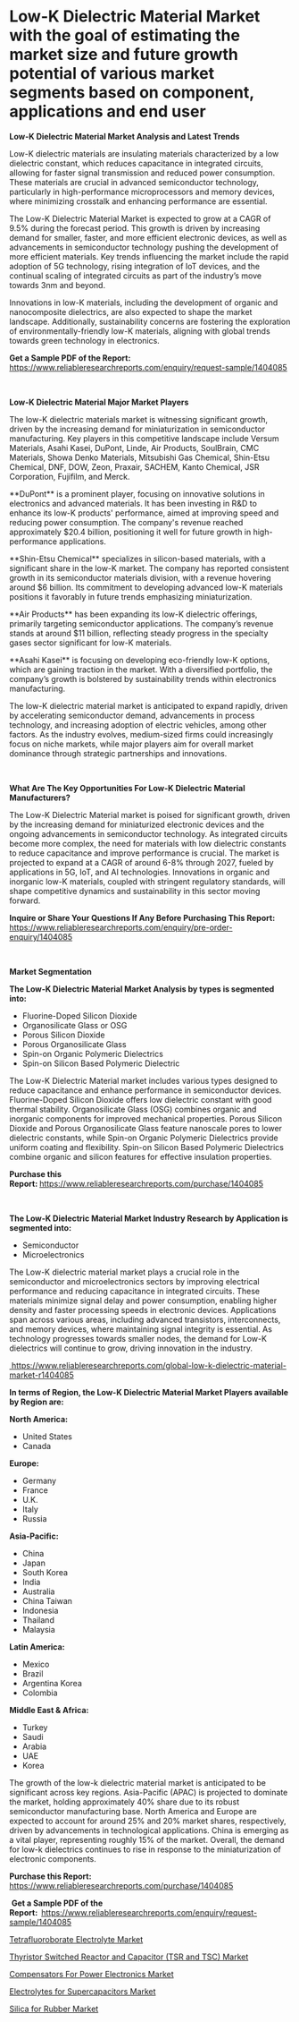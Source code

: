 <p><h1>Low-K Dielectric Material Market with the goal of estimating the market size and future growth potential of various market segments based on component, applications and end user</h1></p><p><strong>Low-K Dielectric Material Market Analysis and Latest Trends</strong></p>
<p><p>Low-K dielectric materials are insulating materials characterized by a low dielectric constant, which reduces capacitance in integrated circuits, allowing for faster signal transmission and reduced power consumption. These materials are crucial in advanced semiconductor technology, particularly in high-performance microprocessors and memory devices, where minimizing crosstalk and enhancing performance are essential.</p><p>The Low-K Dielectric Material Market is expected to grow at a CAGR of 9.5% during the forecast period. This growth is driven by increasing demand for smaller, faster, and more efficient electronic devices, as well as advancements in semiconductor technology pushing the development of more efficient materials. Key trends influencing the market include the rapid adoption of 5G technology, rising integration of IoT devices, and the continual scaling of integrated circuits as part of the industry’s move towards 3nm and beyond.</p><p>Innovations in low-K materials, including the development of organic and nanocomposite dielectrics, are also expected to shape the market landscape. Additionally, sustainability concerns are fostering the exploration of environmentally-friendly low-K materials, aligning with global trends towards green technology in electronics.</p></p>
<p><strong>Get a Sample PDF of the Report:&nbsp;</strong> <a href="https://www.reliableresearchreports.com/enquiry/request-sample/1404085?utm_campaign=13&utm_medium=2&utm_source=Github&utm_content=ia&utm_term=13012025&utm_id=low-k-dielectric-material">https://www.reliableresearchreports.com/enquiry/request-sample/1404085</a></p>
<p>&nbsp;</p>
<p><strong>Low-K Dielectric Material Major Market Players</strong></p>
<p><p>The low-K dielectric materials market is witnessing significant growth, driven by the increasing demand for miniaturization in semiconductor manufacturing. Key players in this competitive landscape include Versum Materials, Asahi Kasei, DuPont, Linde, Air Products, SoulBrain, CMC Materials, Showa Denko Materials, Mitsubishi Gas Chemical, Shin-Etsu Chemical, DNF, DOW, Zeon, Praxair, SACHEM, Kanto Chemical, JSR Corporation, Fujifilm, and Merck.</p><p>**DuPont** is a prominent player, focusing on innovative solutions in electronics and advanced materials. It has been investing in R&D to enhance its low-K products' performance, aimed at improving speed and reducing power consumption. The company's revenue reached approximately $20.4 billion, positioning it well for future growth in high-performance applications.</p><p>**Shin-Etsu Chemical** specializes in silicon-based materials, with a significant share in the low-K market. The company has reported consistent growth in its semiconductor materials division, with a revenue hovering around $6 billion. Its commitment to developing advanced low-K materials positions it favorably in future trends emphasizing miniaturization.</p><p>**Air Products** has been expanding its low-K dielectric offerings, primarily targeting semiconductor applications. The company’s revenue stands at around $11 billion, reflecting steady progress in the specialty gases sector significant for low-K materials.</p><p>**Asahi Kasei** is focusing on developing eco-friendly low-K options, which are gaining traction in the market. With a diversified portfolio, the company’s growth is bolstered by sustainability trends within electronics manufacturing.</p><p>The low-K dielectric material market is anticipated to expand rapidly, driven by accelerating semiconductor demand, advancements in process technology, and increasing adoption of electric vehicles, among other factors. As the industry evolves, medium-sized firms could increasingly focus on niche markets, while major players aim for overall market dominance through strategic partnerships and innovations.</p></p>
<p>&nbsp;</p>
<p><strong>What Are The Key Opportunities For Low-K Dielectric Material Manufacturers?</strong></p>
<p><p>The Low-K Dielectric Material market is poised for significant growth, driven by the increasing demand for miniaturized electronic devices and the ongoing advancements in semiconductor technology. As integrated circuits become more complex, the need for materials with low dielectric constants to reduce capacitance and improve performance is crucial. The market is projected to expand at a CAGR of around 6-8% through 2027, fueled by applications in 5G, IoT, and AI technologies. Innovations in organic and inorganic low-K materials, coupled with stringent regulatory standards, will shape competitive dynamics and sustainability in this sector moving forward.</p></p>
<p><strong>Inquire or Share Your Questions If Any Before Purchasing This Report:</strong> <a href="https://www.reliableresearchreports.com/enquiry/pre-order-enquiry/1404085?utm_campaign=13&utm_medium=2&utm_source=Github&utm_content=ia&utm_term=13012025&utm_id=low-k-dielectric-material">https://www.reliableresearchreports.com/enquiry/pre-order-enquiry/1404085</a></p>
<p>&nbsp;</p>
<p><strong>Market Segmentation</strong></p>
<p><strong>The Low-K Dielectric Material Market Analysis by types is segmented into:</strong></p>
<p><ul><li>Fluorine-Doped Silicon Dioxide</li><li>Organosilicate Glass or OSG</li><li>Porous Silicon Dioxide</li><li>Porous Organosilicate Glass</li><li>Spin-on Organic Polymeric Dielectrics</li><li>Spin-on Silicon Based Polymeric Dielectric</li></ul></p>
<p><p>The Low-K Dielectric Material market includes various types designed to reduce capacitance and enhance performance in semiconductor devices. Fluorine-Doped Silicon Dioxide offers low dielectric constant with good thermal stability. Organosilicate Glass (OSG) combines organic and inorganic components for improved mechanical properties. Porous Silicon Dioxide and Porous Organosilicate Glass feature nanoscale pores to lower dielectric constants, while Spin-on Organic Polymeric Dielectrics provide uniform coating and flexibility. Spin-on Silicon Based Polymeric Dielectrics combine organic and silicon features for effective insulation properties.</p></p>
<p><strong>Purchase this Report:&nbsp;</strong><a href="https://www.reliableresearchreports.com/purchase/1404085?utm_campaign=13&utm_medium=2&utm_source=Github&utm_content=ia&utm_term=13012025&utm_id=low-k-dielectric-material">https://www.reliableresearchreports.com/purchase/1404085</a></p>
<p>&nbsp;</p>
<p><strong>The Low-K Dielectric Material Market Industry Research by Application is segmented into:</strong></p>
<p><ul><li>Semiconductor</li><li>Microelectronics</li></ul></p>
<p><p>The Low-K dielectric material market plays a crucial role in the semiconductor and microelectronics sectors by improving electrical performance and reducing capacitance in integrated circuits. These materials minimize signal delay and power consumption, enabling higher density and faster processing speeds in electronic devices. Applications span across various areas, including advanced transistors, interconnects, and memory devices, where maintaining signal integrity is essential. As technology progresses towards smaller nodes, the demand for Low-K dielectrics will continue to grow, driving innovation in the industry.</p></p>
<p><a href="https://www.reliableresearchreports.com/global-low-k-dielectric-material-market-r1404085?utm_campaign=13&utm_medium=2&utm_source=Github&utm_content=ia&utm_term=13012025&utm_id=low-k-dielectric-material">&nbsp;https://www.reliableresearchreports.com/global-low-k-dielectric-material-market-r1404085</a></p>
<p><strong>In terms of Region, the Low-K Dielectric Material Market Players available by Region are:</strong></p>
<p>
    <p> <strong> North America: </strong>
        <ul>
            <li>United States</li>
            <li>Canada</li>
        </ul>
        </p> 
    <p> <strong> Europe: </strong>
        <ul>
            <li>Germany</li>
            <li>France</li>
            <li>U.K.</li>
            <li>Italy</li>
            <li>Russia</li>
        </ul>
        </p> 
    <p> <strong> Asia-Pacific: </strong>
        <ul>
            <li>China</li>
            <li>Japan</li>
            <li>South Korea</li>
            <li>India</li>
            <li>Australia</li>
            <li>China Taiwan</li>
            <li>Indonesia</li>
            <li>Thailand</li>
            <li>Malaysia</li>
        </ul>
        </p> 
    <p> <strong> Latin America: </strong>
        <ul>
            <li>Mexico</li>
            <li>Brazil</li>
            <li>Argentina Korea</li>
            <li>Colombia</li>
        </ul>
        </p> 
    <p> <strong> Middle East & Africa: </strong>
        <ul>
            <li>Turkey</li>
            <li>Saudi</li>
            <li>Arabia</li>
            <li>UAE</li>
            <li>Korea</li>
        </ul>
    </p>
    </p>
<p><p>The growth of the low-k dielectric material market is anticipated to be significant across key regions. Asia-Pacific (APAC) is projected to dominate the market, holding approximately 40% share due to its robust semiconductor manufacturing base. North America and Europe are expected to account for around 25% and 20% market shares, respectively, driven by advancements in technological applications. China is emerging as a vital player, representing roughly 15% of the market. Overall, the demand for low-k dielectrics continues to rise in response to the miniaturization of electronic components.</p></p>
<p><strong>Purchase this Report: </strong><a href="https://www.reliableresearchreports.com/purchase/1404085?utm_campaign=13&utm_medium=2&utm_source=Github&utm_content=ia&utm_term=13012025&utm_id=low-k-dielectric-material">https://www.reliableresearchreports.com/purchase/1404085</a></p>
<p>&nbsp;<strong>Get a Sample PDF of the Report:&nbsp;&nbsp;</strong><a href="https://www.reliableresearchreports.com/enquiry/request-sample/1404085?utm_campaign=13&utm_medium=2&utm_source=Github&utm_content=ia&utm_term=13012025&utm_id=low-k-dielectric-material">https://www.reliableresearchreports.com/enquiry/request-sample/1404085</a></p>
<p><strong></strong></p>
<p><p><a href="https://github.com/krinerstormy331/Market-Research-Report-List-1/blob/main/tetrafluoroborate-electrolyte-market.md?utm_campaign=13&utm_medium=2&utm_source=Github&utm_content=ia&utm_term=13012025&utm_id=low-k-dielectric-material">Tetrafluoroborate Electrolyte Market</a></p><p><a href="https://github.com/rosamariarocque98/Market-Research-Report-List-1/blob/main/thyristor-switched-reactor-and-capacitor-tsr-and-tsc-market.md?utm_campaign=13&utm_medium=2&utm_source=Github&utm_content=ia&utm_term=13012025&utm_id=low-k-dielectric-material">Thyristor Switched Reactor and Capacitor (TSR and TSC) Market</a></p><p><a href="https://github.com/MariaWashington76/Market-Research-Report-List-1/blob/main/compensators-for-power-electronics-market.md?utm_campaign=13&utm_medium=2&utm_source=Github&utm_content=ia&utm_term=13012025&utm_id=low-k-dielectric-material">Compensators For Power Electronics Market</a></p><p><a href="https://github.com/suleimannichelle7/Market-Research-Report-List-1/blob/main/electrolytes-for-supercapacitors-market.md?utm_campaign=13&utm_medium=2&utm_source=Github&utm_content=ia&utm_term=13012025&utm_id=low-k-dielectric-material">Electrolytes for Supercapacitors Market</a></p><p><a href="https://github.com/MarciaRunte/Market-Research-Report-List-1/blob/main/silica-for-rubber-market.md?utm_campaign=13&utm_medium=2&utm_source=Github&utm_content=ia&utm_term=13012025&utm_id=low-k-dielectric-material">Silica for Rubber Market</a></p></p>